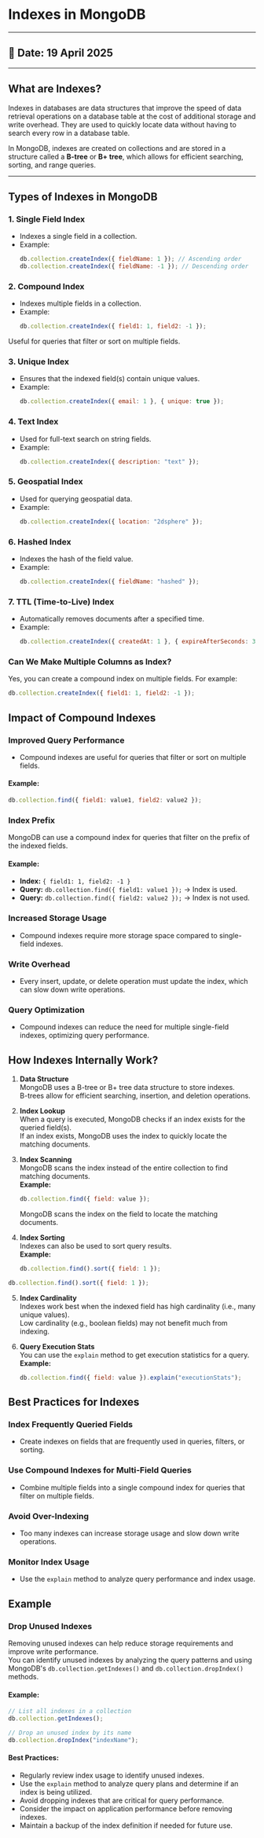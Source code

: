 # Indexes in MongoDB

---

## 📅 Date: 19 April 2025

---

## **What are Indexes?**
Indexes in databases are data structures that improve the speed of data retrieval operations on a database table at the cost of additional storage and write overhead. They are used to quickly locate data without having to search every row in a database table.

In MongoDB, indexes are created on collections and are stored in a structure called a **B-tree** or **B+ tree**, which allows for efficient searching, sorting, and range queries.

---

## **Types of Indexes in MongoDB**

### 1. **Single Field Index**
- Indexes a single field in a collection.
- Example:
  ```javascript
  db.collection.createIndex({ fieldName: 1 }); // Ascending order
  db.collection.createIndex({ fieldName: -1 }); // Descending order
  ```

### 2. **Compound Index**
- Indexes multiple fields in a collection.
- Example:
  ```javascript
  db.collection.createIndex({ field1: 1, field2: -1 });
  ```
Useful for queries that filter or sort on multiple fields.

### 3. **Unique Index**
- Ensures that the indexed field(s) contain unique values.
- Example:
  ```javascript
  db.collection.createIndex({ email: 1 }, { unique: true });
  ```

### 4. **Text Index**
- Used for full-text search on string fields.
- Example:
  ```javascript
  db.collection.createIndex({ description: "text" });
  ```

### 5. **Geospatial Index**
- Used for querying geospatial data.
- Example:
  ```javascript
  db.collection.createIndex({ location: "2dsphere" });
  ```

### 6. **Hashed Index**
- Indexes the hash of the field value.
- Example:
  ```javascript
  db.collection.createIndex({ fieldName: "hashed" });
  ```

### 7. **TTL (Time-to-Live) Index**
- Automatically removes documents after a specified time.
- Example:
  ```javascript
  db.collection.createIndex({ createdAt: 1 }, { expireAfterSeconds: 3600 });
  ```
### **Can We Make Multiple Columns as Index?**
Yes, you can create a compound index on multiple fields. For example:
```javascript
db.collection.createIndex({ field1: 1, field2: -1 });
```

## **Impact of Compound Indexes**

### Improved Query Performance
- Compound indexes are useful for queries that filter or sort on multiple fields.

#### Example:
```javascript
db.collection.find({ field1: value1, field2: value2 });
```

### **Index Prefix**

MongoDB can use a compound index for queries that filter on the prefix of the indexed fields.

#### Example:
- **Index:** `{ field1: 1, field2: -1 }`
- **Query:** `db.collection.find({ field1: value1 });` → Index is used.
- **Query:** `db.collection.find({ field2: value2 });` → Index is not used.

### **Increased Storage Usage**
- Compound indexes require more storage space compared to single-field indexes.

### **Write Overhead**
- Every insert, update, or delete operation must update the index, which can slow down write operations.

### **Query Optimization**
- Compound indexes can reduce the need for multiple single-field indexes, optimizing query performance.

## **How Indexes Internally Work?**

1. **Data Structure**  
   MongoDB uses a B-tree or B+ tree data structure to store indexes.  
   B-trees allow for efficient searching, insertion, and deletion operations.

2. **Index Lookup**  
   When a query is executed, MongoDB checks if an index exists for the queried field(s).  
   If an index exists, MongoDB uses the index to quickly locate the matching documents.

3. **Index Scanning**  
   MongoDB scans the index instead of the entire collection to find matching documents.  
   **Example:**  
   ```javascript
   db.collection.find({ field: value });
   ```
   MongoDB scans the index on the field to locate the matching documents.

4. **Index Sorting**  
   Indexes can also be used to sort query results.  
   **Example:**  
   ```javascript
   db.collection.find().sort({ field: 1 });
   ```
```javascript
db.collection.find().sort({ field: 1 });
```

5. **Index Cardinality**  
   Indexes work best when the indexed field has high cardinality (i.e., many unique values).  
   Low cardinality (e.g., boolean fields) may not benefit much from indexing.

6. **Query Execution Stats**  
   You can use the `explain` method to get execution statistics for a query.  
   **Example:**  
   ```javascript
   db.collection.find({ field: value }).explain("executionStats");
   ```

## **Best Practices for Indexes**

### **Index Frequently Queried Fields**
- Create indexes on fields that are frequently used in queries, filters, or sorting.

### **Use Compound Indexes for Multi-Field Queries**
- Combine multiple fields into a single compound index for queries that filter on multiple fields.

### **Avoid Over-Indexing**
- Too many indexes can increase storage usage and slow down write operations.

### **Monitor Index Usage**
- Use the `explain` method to analyze query performance and index usage.

## **Example**

### **Drop Unused Indexes**

Removing unused indexes can help reduce storage requirements and improve write performance.  
You can identify unused indexes by analyzing the query patterns and using MongoDB's `db.collection.getIndexes()` and `db.collection.dropIndex()` methods.

#### Example:
```javascript
// List all indexes in a collection
db.collection.getIndexes();

// Drop an unused index by its name
db.collection.dropIndex("indexName");
```

#### Best Practices:
- Regularly review index usage to identify unused indexes.
- Use the `explain` method to analyze query plans and determine if an index is being utilized.
- Avoid dropping indexes that are critical for query performance.
- Consider the impact on application performance before removing indexes.
- Maintain a backup of the index definition if needed for future use.




